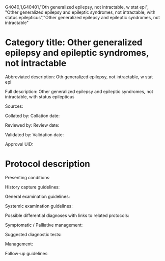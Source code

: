 G4040,1,G40401,"Oth generalized epilepsy, not intractable, w stat epi", "Other generalized epilepsy and epileptic syndromes, not intractable, with status epilepticus","Other generalized epilepsy and epileptic syndromes, not intractable"
# Category title: Other generalized epilepsy and epileptic syndromes, not intractable

Abbreviated description: Oth generalized epilepsy, not intractable, w stat epi

Full description: Other generalized epilepsy and epileptic syndromes, not intractable, with status epilepticus

Sources:

Collated by:
Collation date:

Reviewed by:
Review date:

Validated by:
Validation date:

Approval UID:

# Protocol description

Presenting conditions:

History capture guidelines:

General examination guidelines:

Systemic examination guidelines:

Possible differential diagnoses with links to related protocols:

Symptomatic / Palliative management:

Suggested diagnostic tests:

Management:

Follow-up guidelines:
